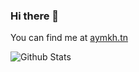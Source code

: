 ### Hi there 👋
You can find me at <a href="https://aymkh.tn/">aymkh.tn</a>


![Github Stats](https://github-readme-stats.vercel.app/api?username=AymKh&show_icons=true&hide=["issues"])
